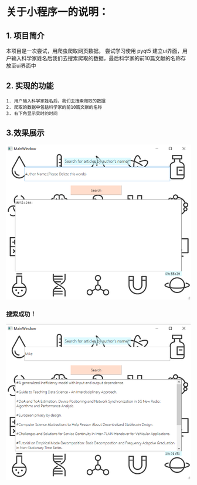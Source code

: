 # 关于小程序一的说明：
## 1. 项目简介
本项目是一次尝试，用爬虫爬取网页数据。
尝试学习使用   pyqt5   建立ui界面，用户输入科学家姓名后我们去搜索爬取的数据，最后科学家的前10篇文献的名称存放至ui界面中

## 2. 实现的功能

    1. 用户输入科学家姓名后，我们去搜索爬取的数据
    2. 爬取的数据中包括科学家的前10篇文献的名称
    3. 右下角显示实时的时间

## 3.效果展示
![img.png](img.png)

### 搜索成功！
![img_1.png](img_1.png)

